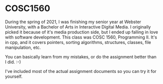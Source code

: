 # COSC1560
During the spring of 2021, I was finishing my senior year at Webster University, with a Bachelor of Arts in Interactive Digital Media. I originally picked it because of it's media production side, but I ended up falling in love with software development. This class was COSC 1560, Programming II. It's in cpp, and it covers pointers, sorting algorithms, structures, classes, file manipulation, etc.

You can basically learn from my mistakes, or do the assignment better than I did. :-)

I've included most of the actual assignment documents so you can try it for yourself.
